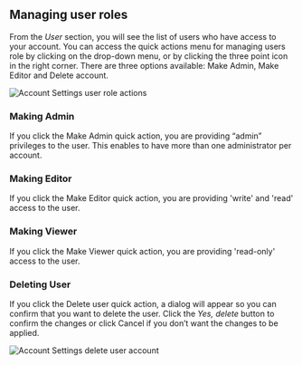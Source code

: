 ## Managing user roles

From the *User* section, you will see the list of users who have access to your account. You can access the quick actions menu for managing users role by clicking on the drop-down menu, or by clicking the three point icon in the right corner. There are three options available: Make Admin, Make Editor and Delete account.

![Account Settings user role actions](/img/cloud-native-workspace/account-settings/account_settings_user_role_actions.png)

### Making Admin

If you click the Make Admin quick action, you are providing “admin” privileges to the user. This enables to have more than one administrator per account.

### Making Editor

If you click the Make Editor quick action, you are providing 'write' and 'read' access to the user.

### Making Viewer

If you click the Make Viewer quick action, you are providing 'read-only' access to the user.

### Deleting User

If you click the Delete user quick action, a dialog will appear so you can confirm that you want to delete the user. Click the *Yes, delete* button to confirm the changes or click Cancel if you don’t want the changes to be applied.

![Account Settings delete user account](/img/cloud-native-workspace/account-settings/account_settings_delete_user_account.png)